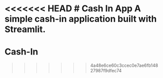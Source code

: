 <<<<<<< HEAD
﻿# Cash In App
A simple cash-in application built with Streamlit.
=======
# Cash-In
>>>>>>> 4a48e6ce60c3ccec0e7ae6fb14827987f9dfec74
